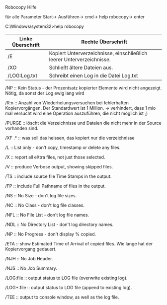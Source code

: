 Robocopy Hilfe 

für alle Parameter Start-> Ausführen-> cmd-> help robocopy-> enter

C:\Windows\system32>help robocopy


| Linke Überschrift | Rechte Überschrift |
| ------------------ | ------------------ |
| /E  | 	Kopiert Unterverzeichnisse, einschließlich leerer Unterverzeichnisse. |
|  /XO | Schließt ältere Dateien aus. |
| /LOG:Log.txt |  Schreibt einen Log in die Datei Log.txt |


 /NP 			:: Kein Status - der Prozentsatz kopierter Elemente wird nicht angezeigt. Nötig, da sonst der Log ewig lang wird
 
 /R:n 			:: Anzahl von Wiederholungsversuchen bei fehlerhaften Kopiervorgängen. Der Standardwert ist 1 Million. ->
 			   	   verhindert, dass 1 mio mal versucht wird eine Operation auszuführen, die nicht möglich ist ;)
           
 /PURGE 			:: löscht die Verzeichnisse und Dateien die nicht mehr in der Source vorhanden sind.
 
 /XF .*     		:: was soll das heissen, das kopiert nur die verzeichnisse
 
 /L   			:: List only - don't copy, timestamp or delete any files.
 
 /X   			:: report all eXtra files, not just those selected.
 
 /V   			:: produce Verbose output, showing skipped files.
 
 /TS  			:: include source file Time Stamps in the output.
 
 /FP  			:: include Full Pathname of files in the output.
 
 /NS  			:: No Size - don't log file sizes.
 
 /NC  			:: No Class - don't log file classes.
 
 /NFL 			:: No File List - don't log file names.
 
 /NDL 			:: No Directory List - don't log directory names.
 
 /NP  			:: No Progress - don't display % copied.
 
 /ETA 			:: show Estimated Time of Arrival of copied files. Wie lange hat der Kopiervorgang gedauert.
 
 /NJH 			:: No Job Header.
 
 /NJS 			:: No Job Summary.
 
 /LOG:file  		:: output status to LOG file (overwrite existing log).
 
 /LOG+:file 		:: output status to LOG file (append to existing log).
 
 /TEE 			:: output to console window, as well as the log file.
 
